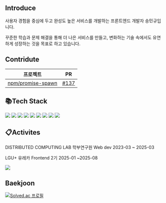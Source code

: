 ## Introduce

사용자 경험을 중심에 두고 완성도 높은 서비스를 개발하는 프론트엔드 개발자 송민규입니다.

꾸준한 학습과 문제 해결을 통해 더 나은 서비스를 만들고, 변화하는 기술 속에서도 유연하게 성장하는 것을 목표로 하고 있습니다.

## Contridute

| 프로젝트 | PR |
|----------|----|
| [npm/promise-spawn](https://github.com/npm/promise-spawn) | [#137](https://github.com/npm/promise-spawn/pull/137) |


## 📚Tech Stack

<div style={display:flex; gap:50px;}>
  <img src="https://img.shields.io/badge/html5-E34F26?style=flat&logo=html5&logoColor=white">
  <img src="https://img.shields.io/badge/css-1572B6?style=flat&logo=css3&logoColor=white">
  <img src="https://img.shields.io/badge/javascript-F7DF1E?style=flat&logo=javascript&logoColor=white">
  <img src="https://img.shields.io/badge/react-61DAFB?style=flat&logo=react&logoColor=white">
  <img src="https://img.shields.io/badge/react_native-61DAFB.svg?style=flat&logo=react&logoColor=white">
  <img src="https://img.shields.io/badge/Redux-764ABC?style=flat&logo=Redux&logoColor=purple">
  <img src="https://img.shields.io/badge/expo-1C1E24?style=flat&logo=expo&logoColor=#D04A37">
  <img src="https://img.shields.io/badge/Typescript-3178C6?style=flat&logo=typescript&logoColor=white"/>
  <img src="https://img.shields.io/badge/next.js-000000?style=flat&logo=nextdotjs&logoColor=white"/>
</div>

## 📋Activites

DISTRIBUTED COMPUTING LAB 학부연구원 Web dev 2023-03 ~ 2025-03

LGU+ 유레카 Frontend 2기 2025-01 ~2025-08

<img src="https://github-readme-stats.vercel.app/api?username=SongMinQQ&show_icons=true&theme=transparent" />

## Baekjoon
[![Solved.ac 프로필](http://mazassumnida.wtf/api/v2/generate_badge?boj=smk7540)](https://solved.ac/smk7540)
